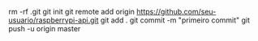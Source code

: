 rm -rf .git
git init
git remote add origin https://github.com/seu-usuario/raspberrypi-api.git
git add .
git commit -m "primeiro commit"
git push -u origin master
